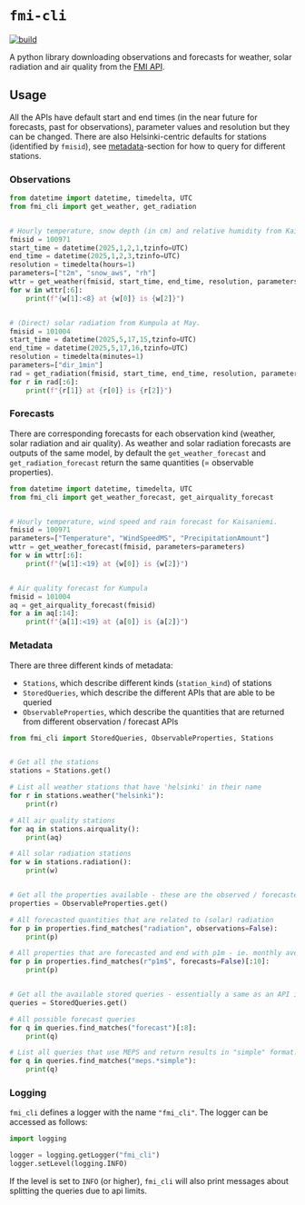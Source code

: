 # `fmi-cli`

[![build](https://github.com/paasim/fmi-cli/actions/workflows/ci.yml/badge.svg)](https://github.com/paasim/fmi-cli/actions/workflows/ci.yml)

A python library downloading observations and forecasts for weather, solar radiation and air quality from the [FMI API](http://en.ilmatieteenlaitos.fi/open-data-manual).

## Usage

All the APIs have default start and end times (in the near future for forecasts, past for observations), parameter values and resolution but they can be changed. There are also Helsinki-centric defaults for stations (identified by `fmisid`), see [metadata](#Metadata)-section for how to query for different stations.

### Observations

```python
from datetime import datetime, timedelta, UTC
from fmi_cli import get_weather, get_radiation


# Hourly temperature, snow depth (in cm) and relative humidity from Kaisaniemi in January.
fmisid = 100971
start_time = datetime(2025,1,2,1,tzinfo=UTC)
end_time = datetime(2025,1,2,3,tzinfo=UTC)
resolution = timedelta(hours=1)
parameters=["t2m", "snow_aws", "rh"]
wttr = get_weather(fmisid, start_time, end_time, resolution, parameters)
for w in wttr[:6]:
    print(f"{w[1]:<8} at {w[0]} is {w[2]}")


# (Direct) solar radiation from Kumpula at May.
fmisid = 101004
start_time = datetime(2025,5,17,15,tzinfo=UTC)
end_time = datetime(2025,5,17,16,tzinfo=UTC)
resolution = timedelta(minutes=1)
parameters=["dir_1min"]
rad = get_radiation(fmisid, start_time, end_time, resolution, parameters)
for r in rad[:6]:
    print(f"{r[1]} at {r[0]} is {r[2]}")
```


### Forecasts

There are corresponding forecasts for each observation kind (weather, solar radiation and air quality). As weather and solar radiation forecasts are outputs of the same model, by default the `get_weather_forecast` and `get_radiation_forecast` return the same quantities (= observable properties).

```python
from datetime import datetime, timedelta, UTC
from fmi_cli import get_weather_forecast, get_airquality_forecast


# Hourly temperature, wind speed and rain forecast for Kaisaniemi.
fmisid = 100971
parameters=["Temperature", "WindSpeedMS", "PrecipitationAmount"]
wttr = get_weather_forecast(fmisid, parameters=parameters)
for w in wttr[:6]:
    print(f"{w[1]:<19} at {w[0]} is {w[2]}")


# Air quality forecast for Kumpula
fmisid = 101004
aq = get_airquality_forecast(fmisid)
for a in aq[:14]:
    print(f"{a[1]:<19} at {a[0]} is {a[2]}")
```


### Metadata

There are three different kinds of metadata:
* `Stations`, which describe different kinds (`station_kind`) of stations
* `StoredQueries`, which describe the different APIs that are able to be queried
* `ObservableProperties`, which describe the quantities that are returned from different observation / forecast APIs

```python
from fmi_cli import StoredQueries, ObservableProperties, Stations


# Get all the stations
stations = Stations.get()

# List all weather stations that have 'helsinki' in their name
for r in stations.weather("helsinki"):
    print(r)

# All air quality stations
for aq in stations.airquality():
    print(aq)

# All solar radiation stations
for w in stations.radiation():
    print(w)


# Get all the properties available - these are the observed / forecasted quantities available from the APIS.
properties = ObservableProperties.get()

# All forecasted quantities that are related to (solar) radiation
for p in properties.find_matches("radiation", observations=False):
    print(p)

# All properties that are forecasted and end with p1m - ie. monthly averages
for p in properties.find_matches(r"p1m$", forecasts=False)[:10]:
    print(p)


# Get all the available stored queries - essentially a same as an API in this case.
queries = StoredQueries.get()

# All possible forecast queries
for q in queries.find_matches("forecast")[:8]:
    print(q)

# List all queries that use MEPS and return results in "simple" format.
for q in queries.find_matches("meps.*simple"):
    print(q)
```

### Logging

`fmi_cli` defines a logger with the name `"fmi_cli"`. The logger can be accessed as follows:

```python
import logging

logger = logging.getLogger("fmi_cli")
logger.setLevel(logging.INFO)
```

If the level is set to `INFO` (or higher), `fmi_cli` will also print messages about splitting the queries due to api limits.
